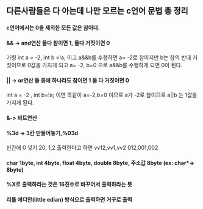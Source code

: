 ## 다른사람들은 다 아는데 나만 모르는 c언어 문법 총 정리

#### c언어에서는 0을 제외한 모든 값은 참이다.

#### && -> and연산 둘다 참이면 1, 둘다 거짓이면 0  
가령 int a = -2, int b =!a; 이고 a&&b를 수행하면 a= -2로 참이지만 b는 참의 반대 거짓이므로 0값을 가지게 되고 a= -2, b=0 으로 a&&b를 수행하게 되면 0이 된다.

#### || -> or연산 둘 중에 하나라도 참이면 1 둘 다 거짓이면 0
int a = -2 , int b=!a; 이면 똑같이 a=-2,b=0 이므로 a가 -2로 참이므로 a||b 는 1값을 가지게 된다.

#### &-> 비트연산

#### %3d -> 3칸 만들어놓기,%03d 
빈칸에 0 넣기 20, 1,2 출력한다고 하면 vv12,vv1,vv2 012,001,002

#### char 1byte, int 4byte, float 4byte, double 8byte, 주소값 8byte (ex: char*-> 8byte)

#### %X로 출력하라는 것은 16진수로 바꾸어서 출력하라는 뜻

#### 리틀 에디안(little edian) 방식으로 출력하면 거꾸로 출력
